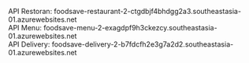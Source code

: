 API Restoran: foodsave-restaurant-2-ctgdbjf4bhdgg2a3.southeastasia-01.azurewebsites.net  
API Menu: foodsave-menu-2-exagdpf9h3ckezcy.southeastasia-01.azurewebsites.net  
API Delivery: foodsave-delivery-2-b7fdcfh2e3g7a2d2.southeastasia-01.azurewebsites.net  
